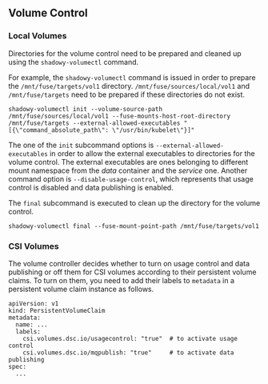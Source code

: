 
## Volume Control

### Local Volumes

Directories for the volume control need to be prepared and cleaned up using the `shadowy-volumectl` command.

For example, the `shadowy-volumectl` command is issued in order to prepare the `/mnt/fuse/targets/vol1` directory.  `/mnt/fuse/sources/local/vol1` and `/mnt/fuse/targets` need to be prepared if these directories do not exist.
```
shadowy-volumectl init --volume-source-path /mnt/fuse/sources/local/vol1 --fuse-mounts-host-root-directory /mnt/fuse/targets --external-allowed-executables "[{\"command_absolute_path\": \"/usr/bin/kubelet\"}]"
```
The one of the `init` subcommand options is `--external-allowed-executables` in order to allow the external executables to directories for the volume control.  The external executables are ones belonging to different mount namespace from the *data* container and the *service* one.  Another command option is `--disable-usage-control`, which represents that usage control is disabled and data publishing is enabled.

The `final` subcommand is executed to clean up the directory for the volume control.
```
shadowy-volumectl final --fuse-mount-point-path /mnt/fuse/targets/vol1
```

### CSI Volumes

The volume controller decides whether to turn on usage control and data publishing or off them for CSI volumes according to their persistent volume claims.  To turn on them, you need to add their labels to `metadata` in a persistent volume claim instance as follows.

```
apiVersion: v1
kind: PersistentVolumeClaim
metadata:
  name: ...
  labels:
    csi.volumes.dsc.io/usagecontrol: "true"  # to activate usage control
    csi.volumes.dsc.io/mqpublish: "true"     # to activate data publishing
spec:
  ...
```
